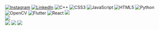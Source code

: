[![Instagram](https://img.shields.io/badge/Instagram-%23E4405F.svg?logo=Instagram&logoColor=white)](https://instagram.com/jhuan.cordeiro) [![LinkedIn](https://img.shields.io/badge/LinkedIn-%230077B5.svg?logo=linkedin&logoColor=white)](https://linkedin.com/in/Jhuan-Medeiros) 
![C++](https://img.shields.io/badge/c++-%2300599C.svg?style=for-the-badge&logo=c%2B%2B&logoColor=white) ![CSS3](https://img.shields.io/badge/css3-%231572B6.svg?style=for-the-badge&logo=css3&logoColor=white) ![JavaScript](https://img.shields.io/badge/javascript-%23323330.svg?style=for-the-badge&logo=javascript&logoColor=%23F7DF1E) ![HTML5](https://img.shields.io/badge/html5-%23E34F26.svg?style=for-the-badge&logo=html5&logoColor=white) ![Python](https://img.shields.io/badge/python-3670A0?style=for-the-badge&logo=python&logoColor=ffdd54) ![OpenCV](https://img.shields.io/badge/opencv-%23white.svg?style=for-the-badge&logo=opencv&logoColor=white) ![Flutter](https://img.shields.io/badge/Flutter-%2302569B.svg?style=for-the-badge&logo=Flutter&logoColor=white) ![React](https://img.shields.io/badge/react-%2320232a.svg?style=for-the-badge&logo=react&logoColor=%2361DAFB)
![](https://github-readme-stats.vercel.app/api?username=Jhuan-Medeiros&theme=radical&hide_border=true&include_all_commits=true&count_private=true)<br/>
![](https://nirzak-streak-stats.vercel.app/?user=Jhuan-Medeiros&theme=radical&hide_border=true)<br/>
![](https://github-readme-stats.vercel.app/api/top-langs/?username=Jhuan-Medeiros&theme=radical&hide_border=true&include_all_commits=true&count_private=true&layout=compact)
![](https://github-profile-trophy.vercel.app/?username=Jhuan-Medeiros&theme=radical&no-frame=false&no-bg=true&margin-w=4)
[![](https://visitcount.itsvg.in/api?id=Jhuan-Medeiros&icon=2&color=13)](https://visitcount.itsvg.in)
